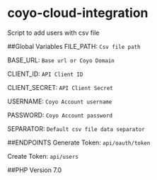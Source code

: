 # coyo-cloud-integration

Script to add users with csv file

##Global Variables
FILE_PATH: `Csv file path` 

BASE_URL: `Base url or Coyo Domain`

CLIENT_ID: `API Client ID`

CLIENT_SECRET: `API Client Secret`

USERNAME: `Coyo Account username`

PASSWORD: `Coyo Account password`

SEPARATOR: `Default csv file data separator`

##ENDPOINTS
Generate Token: `api/oauth/token`

Create Token: `api/users`


##PHP Version
7.0


